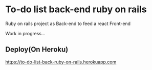 # To-do list back-end ruby on rails

Ruby on rails project as Back-end to feed a react Front-end

Work in progress...

## Deploy(On Heroku)

https://to-do-list-back-ruby-on-rails.herokuapp.com